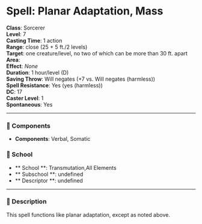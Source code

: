
# Spell: Planar Adaptation, Mass
**Class**: Sorcerer  
**Level**: 7  
**Casting Time**: 1 action  
**Range**: close (25 + 5 ft./2 levels)  
**Target**: one creature/level, no two of which can be more than 30 ft. apart  
**Area**:   
**Effect**: _None_  
**Duration**: 1 hour/level (D)  
**Saving Throw**: Will negates (+7 vs. Will negates (harmless))  
**Spell Resistance**: Yes (yes (harmless))  
**DC**: 17  
**Caster Level**: 1  
**Spontaneous**: Yes

---

### 🔮 Components
- **Components**: Verbal, Somatic

### 🏫 School
- ** School **: Transmutation,All Elements
- ** Subschool **: undefined
- ** Descriptor **: undefined
---

### 📜 Description
This spell functions like planar adaptation, except as noted above.
